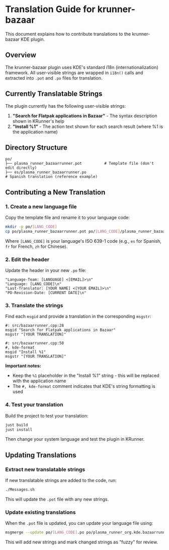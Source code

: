 # Translation Guide for krunner-bazaar

This document explains how to contribute translations to the krunner-bazaar KDE plugin.

## Overview

The krunner-bazaar plugin uses KDE's standard i18n (internationalization) framework. All user-visible strings are wrapped in `i18n()` calls and extracted into `.pot` and `.po` files for translation.

## Currently Translatable Strings

The plugin currently has the following user-visible strings:

1. **"Search for Flatpak applications in Bazaar"** - The syntax description shown in KRunner's help
2. **"Install %1"** - The action text shown for each search result (where %1 is the application name)

## Directory Structure

```
po/
├── plasma_runner_bazaarrunner.pot          # Template file (don't edit directly)
├── es/plasma_runner_bazaarrunner.po                                   # Spanish translation (reference example)
```

## Contributing a New Translation

### 1. Create a new language file

Copy the template file and rename it to your language code:

```bash
mkdir -p po/[LANG_CODE]
cp po/plasma_runner_bazaarrunner.pot po/[LANG_CODE]/plasma_runner_bazaarrunner.po
```

Where `[LANG_CODE]` is your language's ISO 639-1 code (e.g., `es` for Spanish, `fr` for French, `zh` for Chinese).

### 2. Edit the header

Update the header in your new `.po` file:

```po
"Language-Team: [LANGUAGE] <[EMAIL]>\n"
"Language: [LANG_CODE]\n"
"Last-Translator: [YOUR NAME] <[YOUR EMAIL]>\n"
"PO-Revision-Date: [CURRENT DATE]\n"
```

### 3. Translate the strings

Find each `msgid` and provide a translation in the corresponding `msgstr`:

```po
#: src/bazaarrunner.cpp:28
msgid "Search for Flatpak applications in Bazaar"
msgstr "[YOUR TRANSLATION]"

#: src/bazaarrunner.cpp:50
#, kde-format
msgid "Install %1"
msgstr "[YOUR TRANSLATION]"
```

**Important notes:**
- Keep the `%1` placeholder in the "Install %1" string - this will be replaced with the application name
- The `#, kde-format` comment indicates that KDE's string formatting is used

### 4. Test your translation

Build the project to test your translation:

```bash
just build
just install
```

Then change your system language and test the plugin in KRunner.

## Updating Translations

### Extract new translatable strings

If new translatable strings are added to the code, run:

```bash
./Messages.sh
```

This will update the `.pot` file with any new strings.

### Update existing translations

When the `.pot` file is updated, you can update your language file using:

```bash
msgmerge --update po/[LANG_CODE].po po/plasma_runner_org.kde.bazaarrunner.pot
```

This will add new strings and mark changed strings as "fuzzy" for review.
